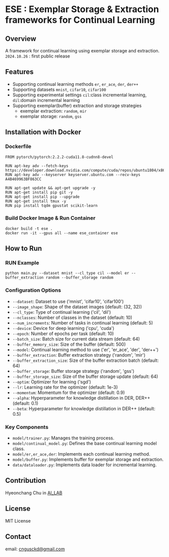 # ESE : Exemplar Storage & Extraction frameworks for Continual Learning

## Overview

A framework for continual learning using exemplar storage and extraction.  
`2024.10.26` : first public release

## Features

- Supporting continual learning methods `er`, `er_ace`, `der`, `der++`
- Supporting datasets `mnist`, `cifar10`, `cifar100`
- Supporting experimental settings `cil`:class incremental learning, `dil`:domain incremental learning
- Supporting exemplar(buffer) extraction and storage strategies 
  - exemplar extraction: `random`, `mir`
  - exemplar storage: `random`, `gss`

## Installation with Docker
### Dockerfile
```
FROM pytorch/pytorch:2.2.2-cuda11.8-cudnn8-devel

RUN apt-key adv --fetch-keys https://developer.download.nvidia.com/compute/cuda/repos/ubuntu1804/x86_64/7fa2af80.pub
RUN apt-key adv --keyserver keyserver.ubuntu.com --recv-keys A4B469963BF863CC

RUN apt-get update && apt-get upgrade -y
RUN apt-get install pip git -y
RUN apt-get install pip --upgrade
RUN apt-get install tmux -y
RUN pip install tqdm gpustat scikit-learn
```

### Build Docker Image & Run Container
```
docker build -t ese .
docker run -it --gpus all --name ese_container ese
```

## How to Run

### RUN Example
```
python main.py --dataset mnist --cl_type cil --model er --buffer_extraction random --buffer_storage random
```

### Configuration Options

- `--dataset`: Dataset to use ('mnist', 'cifar10', 'cifar100')
- `--image_shape`: Shape of the dataset images (default: (32, 32))
- `--cl_type`: Type of continual learning ('cil', 'dil')
- `--nclasses`: Number of classes in the dataset (default: 10)
- `--num_increments`: Number of tasks in continual learning (default: 5)
- `--device`: Device for deep learning ('cpu', 'cuda')
- `--epoch`: Number of epochs per task (default: 10)
- `--batch_size`: Batch size for current data stream (default: 64)
- `--buffer_memory_size`: Size of the buffer (default: 500)
- `--model`: Continual learning method to use ('er', 'er_ace', 'der', 'der++')
- `--buffer_extraction`: Buffer extraction strategy ('random', 'mir')
- `--buffer_extraction_size`: Size of the buffer extraction batch (default: 64)
- `--buffer_storage`: Buffer storage strategy ('random', 'gss')
- `--buffer_storage_size`: Size of the buffer storage update (default: 64)
- `--optim`: Optimizer for learning ('sgd')
- `--lr`: Learning rate for the optimizer (default: 1e-3)
- `--momentum`: Momentum for the optimizer (default: 0.9)
- `--alpha`: Hyperparameter for knowledge distillation in DER, DER++ (default: 0.1)
- `--beta`: Hyperparameter for knowledge distillation in DER++ (default: 0.5)

### Key Components

- `model/trainer.py`: Manages the training process.
- `model/continual_model.py`: Defines the base continual learning model class.
- `model/er,er_ace,der`: Implements each continual learning method.
- `model/buffer.py`: Implements buffer for exemplar storage and extraction.
- `data/dataloader.py`: Implements data loader for incremental learning.

## Contribution

Hyeonchang Chu in [AI_LAB](http://air.cau.ac.kr/)

## License

MIT License

## Contact

email: cngusckd@gmail.com